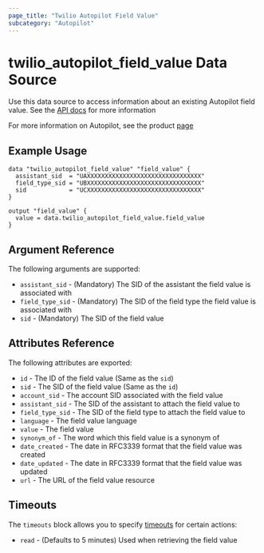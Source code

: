 ```yaml
---
page_title: "Twilio Autopilot Field Value"
subcategory: "Autopilot"
---
```


# twilio_autopilot_field_value Data Source

Use this data source to access information about an existing Autopilot field value. See the [API docs](https://www.twilio.com/docs/autopilot/api/field-value) for more information

For more information on Autopilot, see the product [page](https://www.twilio.com/autopilot)

## Example Usage

```hcl
data "twilio_autopilot_field_value" "field_value" {
  assistant_sid  = "UAXXXXXXXXXXXXXXXXXXXXXXXXXXXXXXXX"
  field_type_sid = "UBXXXXXXXXXXXXXXXXXXXXXXXXXXXXXXXX"
  sid            = "UCXXXXXXXXXXXXXXXXXXXXXXXXXXXXXXXX"
}

output "field_value" {
  value = data.twilio_autopilot_field_value.field_value
}
```

## Argument Reference

The following arguments are supported:

- `assistant_sid` - (Mandatory) The SID of the assistant the field value is associated with
- `field_type_sid` - (Mandatory) The SID of the field type the field value is associated with
- `sid` - (Mandatory) The SID of the field value

## Attributes Reference

The following attributes are exported:

- `id` - The ID of the field value (Same as the `sid`)
- `sid` - The SID of the field value (Same as the `id`)
- `account_sid` - The account SID associated with the field value
- `assistant_sid` - The SID of the assistant to attach the field value to
- `field_type_sid` - The SID of the field type to attach the field value to
- `language` - The field value language
- `value` - The field value
- `synonym_of` - The word which this field value is a synonym of
- `date_created` - The date in RFC3339 format that the field value was created
- `date_updated` - The date in RFC3339 format that the field value was updated
- `url` - The URL of the field value resource

## Timeouts

The `timeouts` block allows you to specify [timeouts](https://www.terraform.io/docs/configuration/resources.html#timeouts) for certain actions:

- `read` - (Defaults to 5 minutes) Used when retrieving the field value
